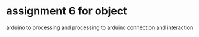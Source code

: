 # assignment 6 for object
arduino to processing and processing to arduino connection and interaction
